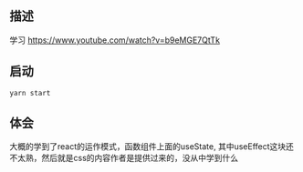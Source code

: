 ## 描述

学习 https://www.youtube.com/watch?v=b9eMGE7QtTk 


## 启动

`yarn start`


## 体会

大概的学到了react的运作模式，函数组件上面的useState, 其中useEffect这块还不太熟，然后就是css的内容作者是提供过来的，没从中学到什么